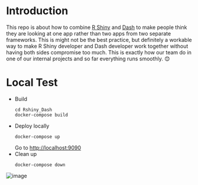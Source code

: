 # Introduction
This repo is about how to combine [R Shiny](https://shiny.rstudio.com/) and [Dash](https://dash.plotly.com/) to make people think they are looking at one app rather than two apps from two separate frameworks. This is might not be the best practice, but definitely a workable way to make R Shiny developer and Dash developer work together without having both sides compromise too much. This is exactly how our team do in one of our internal projects and so far everything runs smoothly. :blush:

# Local Test
* Build
    ```
    cd Rshiny_Dash
    docker-compose build 
    ```
* Deploy locally
    ```
    docker-compose up
    ```
    Go to [http://localhost:9090](http://localhost:9090)
* Clean up 
    ```
    docker-compose down
    ```

![image](https://drive.google.com/uc?export=view&id=1mRj-gJc9QRKQWr2TDm05GAo8c23V-46k)
